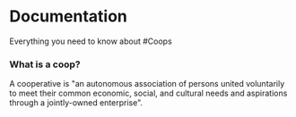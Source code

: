 # Documentation
Everything you need to know about #Coops


### What is a coop?

A cooperative is "an autonomous association of persons united voluntarily to meet their common economic, social, and cultural needs and aspirations through a jointly-owned enterprise".

